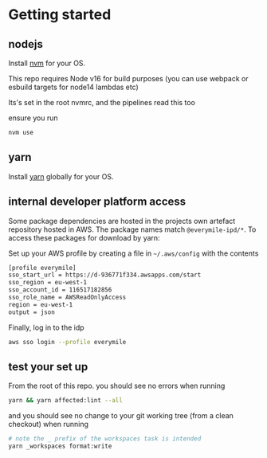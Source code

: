 # Getting started

## nodejs

Install [nvm](https://github.com/nvm-sh/nvm#installing-and-updating) for your OS.

This repo requires Node v16 for build purposes (you can use webpack or esbuild targets for node14 lambdas etc)

Its's set in the root nvmrc, and the pipelines read this too

ensure you run

```bash
nvm use
```

## yarn

Install [yarn](https://yarnpkg.com/getting-started/install) globally for your OS.

## internal developer platform access

Some package dependencies are hosted in the projects own artefact repository hosted in AWS. The package names match `@everymile-ipd/*`. To access these packages for download by yarn:

Set up your AWS profile by creating a file in `~/.aws/config` with the contents

```bash
[profile everymile]
sso_start_url = https://d-936771f334.awsapps.com/start
sso_region = eu-west-1
sso_account_id = 116517182856
sso_role_name = AWSReadOnlyAccess
region = eu-west-1
output = json
```

Finally, log in to the idp

```bash
aws sso login --profile everymile
```

## test your set up

From the root of this repo. you should see no errors when running

```bash
yarn && yarn affected:lint --all
```

and you should see no change to your git working tree (from a clean checkout) when running

```bash
# note the _ prefix of the workspaces task is intended
yarn _workspaces format:write
```
